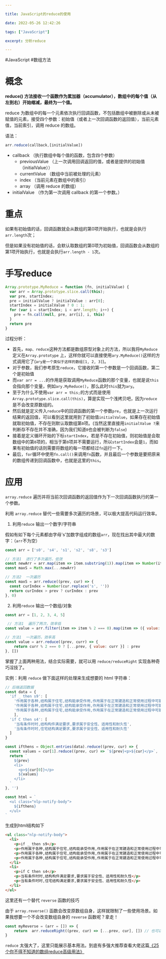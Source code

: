 ```yaml
---

title: JavaScript的reduce的使用

date: 2022-05-26 12:42:26

tags: ["JavaScript"]

excerpt: 分析reduce

---
```






#JavaScript #数组方法

# 概念

**reduce() 方法接收一个函数作为累加器（accumulator），数组中的每个值（从左到右）开始缩减，最终为一个值。**

reduce 为数组中的每一个元素依次执行回调函数，不包括数组中被删除或从未被赋值的元素，接受四个参数：初始值（或者上一次回调函数的返回值），当前元素值，当前索引，调用 reduce 的数组。

语法：

```javascript
arr.reduce(callback,[initialValue])
```

-   callback （执行数组中每个值的函数，包含四个参数）
    -   previousValue （上一次调用回调返回的值，或者是提供的初始值（initialValue））
    -   currentValue （数组中当前被处理的元素）
    -   index （当前元素在数组中的索引）
    -   array （调用 reduce 的数组）
-   initialValue （作为第一次调用 callback 的第一个参数。）

# 重点

如果有初始值的话，回调函数就会从数组的第0项开始执行，也就是会执行`arr.length`次；

但是如果没有初始值的话，会默认取数组的第0项为初始值，回调函数会从数组的第1项开始执行，也就是会执行`arr.length - 1`次。

# 手写reduce
```js
Array.prototype.MyReduce = function (fn, initialValue) {
  var arr = Array.prototype.slice.call(this);
  var pre, startIndex;
  pre = initialValue ? initialValue : arr[0];
  startIndex = initialValue ? 0 : 1;
  for (var i = startIndex; i < arr.length; i++) {
    pre = fn.call(null, pre, arr[i], i, this)
  }
  return pre
}

```

过程分析：

-   首先，`map、reduce`这种方法都是数组原型对象上的方法，所以我将`MyReduce`定义在`Array.prototype` 上，这样你就可以直接使用`ary.MyReduce()`这样的方式调用它了(`ary是一个类似于这样的数组[1, 2, 3]`)。
-   对于参数，我们参考原生`reduce`，它接收的第一个参数是一个回调函数，第二个是初始值
-   而`var arr = ...`的作用是获取调用`MyReduce`函数的那个变量，也就是说`this`会指向那个变量，例如`ary.MyReduce()`，那么此时`this`就为`ary`。
-   至于为什么不使用`var arr = this;`的方式而是使用`Array.prototype.slice.call(this)`，算是实现一个浅拷贝吧，因为`reduce`是不会改变原数组的。
-   然后就是定义传入`reduce`中的回调函数的第一个参数`pre`，也就是上一次运行结果的返回值，可以看到这里就用到了初始值`initialValue`，如果存在初始值就取初始值，不存在则默认取数组第`0`项。(当然这里直接用`initialValue ?`来判断存不存在并不准确，因为我们知道`0`也会被判断为`false`)
-   接着是定义循环开始的下标`startIndex`，若是不存在初始值，则初始值是会取数组中的第`0`项的，相当于第`0`项并不需要运行，所以`startIndex`会是`1`，而如果有初始值的话则需要将数组的每一项都经过`fn`运行一下。
-   最后，`for`循环中使用`fn.call()`来调用`fn`函数，并且最后一个参数是要把原来的数组传递到回调函数中，也就是这里的`this`。

# 应用

`array.reduce` 遍历并将当前次回调函数的返回值作为下一次回调函数执行的第一个参数。

利用 `array.reduce` 替代一些需要多次遍历的场景，可以极大提高代码运行效率。

1.  利用`reduce` 输出一个数字/字符串

假如有如下每个元素都由字母's'加数字组成的数组`arr`，现在找出其中最大的数字：（`arr`不为空）

```jsx
const arr = ['s0', 's4', 's1', 's2', 's8', 's3']

// 方法1  进行了多次遍历，低效
const newArr = arr.map(item => item.substring(1)).map(item => Number(item))
const maxS = Math.max(...newArr)

// 方法2  一次遍历
const maxS = arr.reduce((prev, cur) => {
  const curIndex = Number(cur.replace('s', ''))
  return curIndex > prev ? curIndex : prev
}, 0)
```

2.  利用`reduce` 输出一个数组/对象

```jsx
const arr = [1, 2, 3, 4, 5]

 // 方法1  遍历了两次，效率低
const value = arr.filter(item => item % 2 === 0).map(item => ({ value: item }))

// 方法1  一次遍历，效率高
const value = arr.reduce((prev, curr) => {
    return curr % 2 === 0 ? [...prev, { value: curr }] : prev
}, [])
```

掌握了上面两种用法，结合实际需要，就可以用 `reduce/reduceRight` 实现各种奇巧淫技了。

实例：利用 `reduce` 做下面这样的处理来生成想要的 html 字符串：

```jsx
// 后端返回数据
const data = {
  'if _ then s9': [
    '作用属于各种,结构属于住宅,结构能承受作用,作用属于在正常建造和正常使用过程中可能发生',
    '作用属于各种,结构属于住宅,结构能承受作用,作用属于在正常建造和正常使用过程中可能发生',
    '作用属于各种,结构属于住宅,结构能承受作用,作用属于在正常建造和正常使用过程中可能发生'
    ],
  'if C then s4': [
    '当有条件时时,结构构件满足要求,要求属于安全性、适用性和耐久性',
    '当有条件时时,住宅结构满足要求,要求属于安全性、适用性和耐久性'
  ]
}

const ifthens = Object.entries(data).reduce((prev, cur) => {
  const values = cur[1].reduce((prev, cur) => `${prev}<p>${cur}</p>`, '')
  return `
    ${prev}
    <li>
      <p>${cur[0]}</p>
      ${values}
    </li>
  `
}, '')

const html = `
  <ul class="nlp-notify-body">
    ${ifthens}
  </ul>
`
```

生成到html结构如下

```html
<ul class="nlp-notify-body">            
  <li>
    <p>if _ then s9</p>
    <p>作用属于各种,结构属于住宅,结构能承受作用,作用属于在正常建造和正常使用过程中可能发生</p>
    <p>作用属于各种,结构属于住宅,结构能承受作用,作用属于在正常建造和正常使用过程中可能发生</p>
    <p>作用属于各种,结构属于住宅,结构能承受作用,作用属于在正常建造和正常使用过程中可能发生</p>
  </li>
  <li>
    <p>if C then s4</p>
    <p>当有条件时时,结构构件满足要求,要求属于安全性、适用性和耐久性</p>
    <p>当有条件时时,住宅结构满足要求,要求属于安全性、适用性和耐久性</p>
  </li>
</ul>
```

这里还有一个替代 `reverse` 函数的技巧

由于 `array.reverse()` 函数会改变原数组自身，这样就限制了一些使用场景。如果我想要一个不会改变数组自身的 `reverse` 函数呢？拿走！

```jsx
const myReverse = (arr = []) => {
    return  arr.reduceRight((prev, cur) => [...prev, cur], []) // 也可以返回逗号表达式 (prev.push(cur), prev)
}
```

`reduce` 太强大了，这里只能展示基本用法。到底有多强大推荐查看大佬这篇[《25个你不得不知道的数组reduce高级用法》](https://juejin.cn/post/6844904063729926152)
